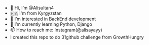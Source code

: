 - 👋 Hi, I’m @Alisultan4
- 🇰🇬 I'm from Kyrgyzstan
- 👀 I’m interested in BackEnd development
- 🌱 I’m currently learning Python, Django
- 📫 How to reach me: Instagram(@alisayayy)
- I created this repo to do 31github challenge from GrowthHungry
